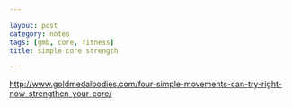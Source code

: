 ```yaml
---

layout: post
category: notes
tags: [gmb, core, fitness]
title: simple core strength

---
```


http://www.goldmedalbodies.com/four-simple-movements-can-try-right-now-strengthen-your-core/
